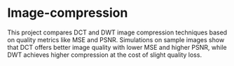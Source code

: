 # Image-compression
This project compares DCT and DWT image compression techniques based on quality metrics like MSE and PSNR. Simulations on sample images show that DCT offers better image quality with lower MSE and higher PSNR, while DWT achieves higher compression at the cost of slight quality loss.
